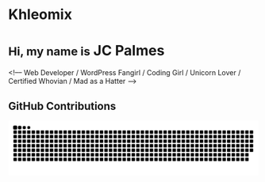 
# Khleomix

# <small>Hi, my name is</small> JC Palmes

<!–– Web Developer / WordPress Fangirl / Coding Girl / Unicorn Lover / Certified Whovian / Mad as a Hatter ––>

## GitHub Contributions

![Snake animation](https://github.com/khleomix/khleomix/blob/prod/github-contribution-grid-snake.svg)
